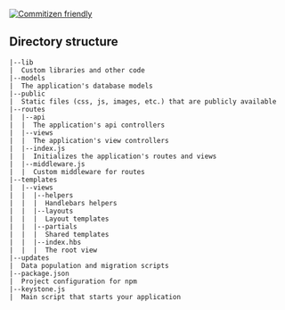 [![Commitizen friendly](https://img.shields.io/badge/commitizen-friendly-brightgreen.svg)](http://commitizen.github.io/cz-cli/)

## Directory structure

```
|--lib
|  Custom libraries and other code
|--models
|  The application's database models
|--public
|  Static files (css, js, images, etc.) that are publicly available
|--routes
|  |--api
|  |  The application's api controllers
|  |--views
|  |  The application's view controllers
|  |--index.js
|  |  Initializes the application's routes and views
|  |--middleware.js
|  |  Custom middleware for routes
|--templates
|  |--views
|  |  |--helpers
|  |  |  Handlebars helpers
|  |  |--layouts
|  |  |  Layout templates
|  |  |--partials
|  |  |  Shared templates
|  |  |--index.hbs
|  |  |  The root view
|--updates
|  Data population and migration scripts
|--package.json
|  Project configuration for npm
|--keystone.js
|  Main script that starts your application
```
